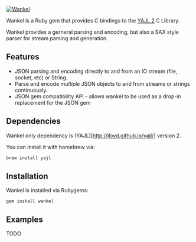 <a href="vikingjs.org">![Wankel](/logo.jpg)</a>

Wankel is a Ruby gem that provides C bindings to the [YAJL 2](http://lloyd.github.io/yajl/)
C Library.

Wankel provides a gerneral parsing and encoding, but also a SAX style parser for
stream parsing and generation.

Features
--------

* JSON parsing and encoding directly to and from an IO stream (file, socket, etc)
  or String.
* Parse and encode *multiple* JSON objects to and from streams or strings
  continuously.
* JSON gem compatibility API - allows wankel to be used as a drop-in
  replacement for the JSON gem

Dependencies
------------

Wankel only dependency is (YAJL)[http://lloyd.github.io/yajl/] version 2.

You can install it with homebrew via:

``` bash
brew install yajl
```

Installation
------------

Wankel is installed via Rubygems:

```
gem install wankel
```

Examples
--------

TODO